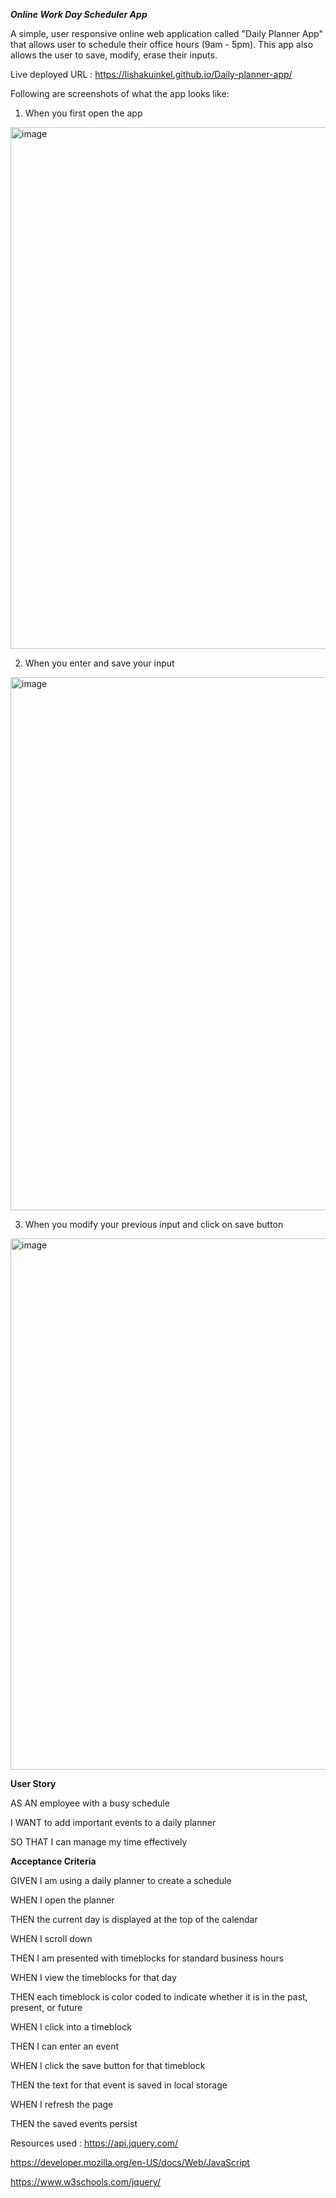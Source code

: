 *****Online Work Day Scheduler App*****

A simple, user responsive online web application called "Daily Planner App" that allows user to schedule their office hours (9am - 5pm). This app also allows the user to save, modify, erase their inputs.

Live deployed URL : https://lishakuinkel.github.io/Daily-planner-app/

Following are screenshots of what the app looks like:

1. When you first open the app 

<img width="835" alt="image" src="https://github.com/Lishakuinkel/Daily-planner-app/assets/130411719/948aa752-f8f5-4490-ba67-08e177715750">


2. When you enter and save your input 

<img width="853" alt="image" src="https://github.com/Lishakuinkel/Daily-planner-app/assets/130411719/a1510592-1e38-4a78-83af-da0daae13115">


3. When you modify your previous input and click on save button

<img width="850" alt="image" src="https://github.com/Lishakuinkel/Daily-planner-app/assets/130411719/205732b8-d147-4dc3-9874-87c1ab5c8a84">



**User Story**

AS AN employee with a busy schedule

I WANT to add important events to a daily planner

SO THAT I can manage my time effectively


**Acceptance Criteria**

GIVEN I am using a daily planner to create a schedule

WHEN I open the planner

THEN the current day is displayed at the top of the calendar

WHEN I scroll down

THEN I am presented with timeblocks for standard business hours

WHEN I view the timeblocks for that day

THEN each timeblock is color coded to indicate whether it is in 
the past, present, or future

WHEN I click into a timeblock

THEN I can enter an event

WHEN I click the save button for that timeblock

THEN the text for that event is saved in local storage

WHEN I refresh the page

THEN the saved events persist


Resources used : 
https://api.jquery.com/

https://developer.mozilla.org/en-US/docs/Web/JavaScript

https://www.w3schools.com/jquery/




